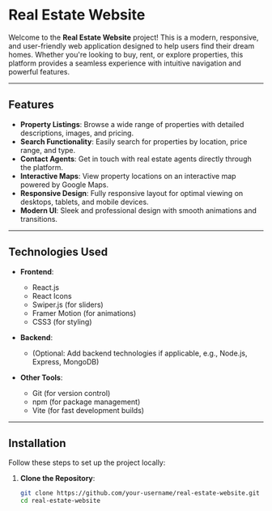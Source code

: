# Real Estate Website

Welcome to the **Real Estate Website** project! This is a modern, responsive, and user-friendly web application designed to help users find their dream homes. Whether you're looking to buy, rent, or explore properties, this platform provides a seamless experience with intuitive navigation and powerful features.

---

## Features

- **Property Listings**: Browse a wide range of properties with detailed descriptions, images, and pricing.
- **Search Functionality**: Easily search for properties by location, price range, and type.
- **Contact Agents**: Get in touch with real estate agents directly through the platform.
- **Interactive Maps**: View property locations on an interactive map powered by Google Maps.
- **Responsive Design**: Fully responsive layout for optimal viewing on desktops, tablets, and mobile devices.
- **Modern UI**: Sleek and professional design with smooth animations and transitions.

---

## Technologies Used

- **Frontend**:
  - React.js
  - React Icons
  - Swiper.js (for sliders)
  - Framer Motion (for animations)
  - CSS3 (for styling)

- **Backend**:
  - (Optional: Add backend technologies if applicable, e.g., Node.js, Express, MongoDB)

- **Other Tools**:
  - Git (for version control)
  - npm (for package management)
  - Vite (for fast development builds)

---

## Installation

Follow these steps to set up the project locally:

1. **Clone the Repository**:
   ```bash
   git clone https://github.com/your-username/real-estate-website.git
   cd real-estate-website